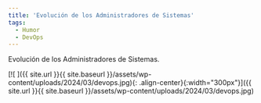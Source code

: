 ```yaml
---
title: 'Evolución de los Administradores de Sistemas'
tags: 
  - Humor
  - DevOps
---
```


Evolución de los Administradores de Sistemas.

[![ ]({{ site.url }}{{ site.baseurl }}/assets/wp-content/uploads/2024/03/devops.jpg){: .align-center}{:width="300px"}]({{ site.url }}{{ site.baseurl }}/assets/wp-content/uploads/2024/03/devops.jpg)